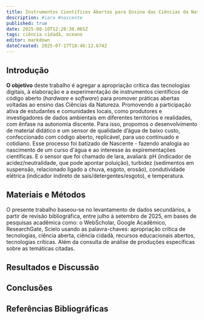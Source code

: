 ```yaml
---
title: Instrumentos Científicos Abertos para Ensino das Ciências da Natureza
description: #iara #nascente
published: true
date: 2025-08-10T12:28:38.065Z
tags: ciência cidadã, oceano
editor: markdown
dateCreated: 2025-07-17T18:46:12.674Z
---
```



## Introdução

**O objetivo** deste trabalho é agregar a apropriação crítica das tecnologias digitais, à elaboração e a experimentação de instrumentos científicos de código aberto (*hardware* e *software*) para promover práticas abertas voltadas ao ensino das Ciências da Natureza. Promovendo a participação ativa de estudantes e comunidades locais, como produtores e investigadores de dados ambientais em diferentes territórios e realidades, com ênfase na autonomia discente. Para isso, propomos o desenvolvimento de material didático e um sensor de qualidade d’água de baixo custo, confeccionado com código aberto, replicável, para uso continuado e cotidiano. Esse processo foi batizado de Nascente - fazendo analogia ao nascimento de um curso d'água e ao interesse às expirementações científicas. E o sensor que foi chamado de Iara, avaliará: pH (indicador de acidez/neutralidade, que pode apontar poluição), turbidez (sedimentos em suspensão, relacionado ligado a chuva, esgoto, erosão), condutividade elétrica (indicador indireto de sais/detergentes/esgoto), e temperatura.

## Materiais e Métodos

O presente trabalho baseou-se no levantamento de dados secundários, a partir de revisão bibliográfica, entre julho à setembro de 2025, em bases de pesquisas acadêmica como: o WebScholar, Google Acadêmico, ResearchGate, Scielo usando as palavra-chaves: apropriação crítica de tecnologias, ciência aberta, ciência cidadã, recursos educacionais abertos, tecnologias críticas. Além da consulta de análise de produções específicas sobre as temáticas citadas.


## Resultados e Discussão


## Conclusões 


## Referências Bibliográficas